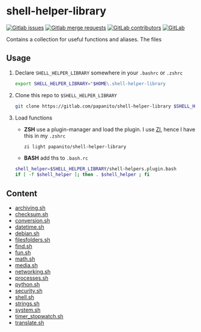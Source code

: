 # shell-helper-library

[![Gitlab issues](https://img.shields.io/gitlab/issues/open-raw/papanito/shell-helper-library)](https://gitlab.com/papanito/shell-helper-library/-/issues) [![Gitlab merge requests](https://img.shields.io/gitlab/merge-requests/open/papanito/shell-helper-library)](https://gitlab.com/papanito/shell-helper-library/-/merge_requests) [![GitLab contributors](https://img.shields.io/gitlab/contributors/papanito/shell-helper-library)](https://img.shields.io/gitlab/contributors/papanito/shell-helper-library) [![GitLab](https://img.shields.io/gitlab/license/papanito/shell-helper-library)](https://img.shields.io/gitlab/license/papanito/shell-helper-library)

Contains a collection for useful functions and aliases. The files

## Usage

1. Declare `SHELL_HELPER_LIBRARY` somewhere in your `.bashrc` or `.zshrc`

   ```bash
   export SHELL_HELPER_LIBRARY="$HOME\.shell-helper-library
   ```

2. Clone this repo to `$SHELL_HELPER_LIBRARY`

   ```bash
   git clone https://gitlab.com/papanito/shell-helper-library $SHELL_HELPER_LIBRARY
   ```

3. Load functions

   * **ZSH** use a plugin-manager and load the plugin. I use [ZI], hence I have this in my `.zshrc`

     ```bash
     zi light papanito/shell-helper-library
     ```

   * **BASH** add ths to `.bash.rc`

    ```bash
    shell_helper=$SHELL_HELPER_LIBRARY/shell-helpers.plugin.bash
    if [ -f $shell_helper ]; then . $shell_helper ; fi
    ```

[ZI]: https://github.com/z-shell/zi

## Content

* [archiving.sh](./archiving.md)
* [checksum.sh](./checksum.md)
* [conversion.sh](./conversion.md)
* [datetime.sh](./datetime.md)
* [debian.sh](./debian.md)
* [filesfolders.sh](./filesfolders.md)
* [find.sh](./find.md)
* [fun.sh](./fun.md)
* [math.sh](./math.md)
* [media.sh](./media.md)
* [networking.sh](./networking.md)
* [processes.sh](./processes.md)
* [python.sh](./python.md)
* [security.sh](./security.md)
* [shell.sh](./shell.md)
* [strings.sh](./strings.md)
* [system.sh](./system.md)
* [timer_stopwatch.sh](./timer_stopwatch.md)
* [translate.sh](./translate.md)
